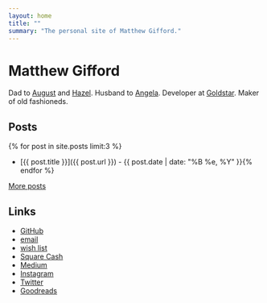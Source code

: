 ```yaml
---
layout: home
title: ""
summary: "The personal site of Matthew Gifford."
---
```


# Matthew Gifford

Dad to [August](http://www.augustgifford.com/) and [Hazel](http://www.hazelgifford.com/). Husband to [Angela](https://twitter.com/_angelcakes_). Developer at [Goldstar](https://www.goldstar.com/). Maker of old fashioneds.

## Posts

{% for post in site.posts limit:3 %}	
* [{{ post.title }}]({{ post.url }}) - {{ post.date | date: "%B %e, %Y" }}{% endfor %} 

[More posts](/posts)

## Links

* [GitHub](https://github.com/mattg)
* [email](mailto:hello@matthewgifford.com)
* [wish list](http://www.amazon.com/gp/registry/wishlist/O31YDA173GFW/ref=cm_wl_rlist_go_o?sort=priority&itemPerPage=25)
* [Square Cash](https://cash.me/$matthewgifford)
* [Medium](https://medium.com/@mattg)
* [Instagram](https://instagram.com/matthewgifford)
* [Twitter](https://twitter.com/mattg)
* [Goodreads](https://www.goodreads.com/matthewgifford)
